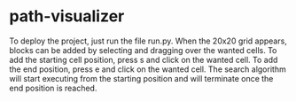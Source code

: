 # path-visualizer

To deploy the project, just run the file run.py. When the 20x20 grid appears, blocks can be added by selecting and dragging over the wanted cells. To add the starting cell position, press s and click on the wanted cell. To add the end position, press e and click on the wanted cell. The search algorithm will start executing from the starting position and will terminate once the end position is reached.
